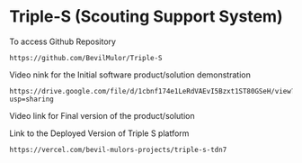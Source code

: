 # Triple-S (Scouting Support System)

To access Github Repository

```
https://github.com/BevilMulor/Triple-S
```
Video nink for the Initial software product/solution demonstration
```
https://drive.google.com/file/d/1cbnf174e1LeRdVAEvI5Bzxt1ST80GSeH/view?usp=sharing
```
Video link for Final version of the product/solution

Link to the Deployed Version of Triple S platform
```
https://vercel.com/bevil-mulors-projects/triple-s-tdn7
```
